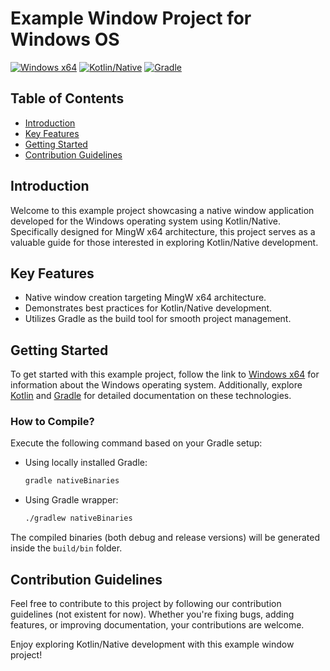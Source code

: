 # Example Window Project for Windows OS

[![Windows x64](https://img.shields.io/badge/Windows-x64-551a8b.svg?logo=windows)](https://www.microsoft.com/)
[![Kotlin/Native](https://img.shields.io/badge/Kotlin-1.9.21-blue.svg?logo=kotlin)](https://kotlinlang.org/)
[![Gradle](https://img.shields.io/badge/Gradle-8.5-orange.svg?logo=gradle)](https://gradle.org/)

## Table of Contents

- [Introduction](#introduction)
- [Key Features](#key-features)
- [Getting Started](#getting-started)
- [Contribution Guidelines](#contribution-guidelines)

## Introduction

Welcome to this example project showcasing a native window application developed for the Windows operating system using Kotlin/Native. Specifically designed for MingW x64 architecture, this project serves as a valuable guide for those interested in exploring Kotlin/Native development.

## Key Features

- Native window creation targeting MingW x64 architecture.
- Demonstrates best practices for Kotlin/Native development.
- Utilizes Gradle as the build tool for smooth project management.

## Getting Started

To get started with this example project, follow the link to [Windows x64](https://www.microsoft.com/windows) for information about the Windows operating system. Additionally, explore [Kotlin](https://kotlinlang.org/) and [Gradle](https://gradle.org/) for detailed documentation on these technologies.

### How to Compile?

Execute the following command based on your Gradle setup:

- Using locally installed Gradle:
  ```bash
  gradle nativeBinaries
- Using Gradle wrapper: 
  ```bash
  ./gradlew nativeBinaries
The compiled binaries (both debug and release versions) will be generated inside the `build/bin` folder.


## Contribution Guidelines

Feel free to contribute to this project by following our contribution guidelines (not existent for now). Whether you're fixing bugs, adding features, or improving documentation, your contributions are welcome.

Enjoy exploring Kotlin/Native development with this example window project! 
